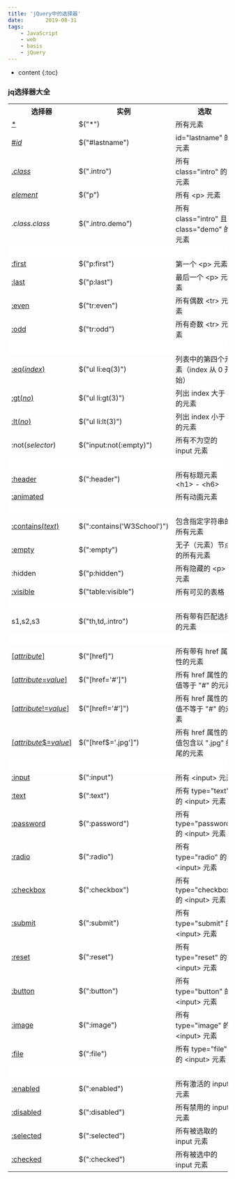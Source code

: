 ```yaml
---
title: 'jQuery中的选择器'
date:       2019-08-31
tags:
	- JavaScript
	- web
	- basis
	- jQuery
---
```







* content
{:toc}






### jq选择器大全

<table class="dataintable">
<tbody><tr>
<th>选择器</th>
<th>实例</th>
<th>选取</th>
</tr>

<tr>
<td><a href="https://www.w3school.com.cn/jquery/selector_all.asp" title="jQuery * 选择器">*</a></td>
<td>$("*")</td>
<td>所有元素</td>
</tr>

<tr>
<td><a href="https://www.w3school.com.cn/jquery/selector_id.asp" title="jQuery # 选择器">#<i>id</i></a></td>
<td>$("#lastname")</td>
<td>id="lastname" 的元素</td>
</tr>

<tr>
<td><a href="https://www.w3school.com.cn/jquery/selector_class.asp" title="jQuery . 选择器">.<i>class</i></a></td>
<td>$(".intro")</td>
<td>所有 class="intro" 的元素</td>
</tr>

<tr>
<td><a href="https://www.w3school.com.cn/jquery/selector_element.asp" title="jQuery element 选择器"><i>element</i></a></td>
<td>$("p")</td>
<td>所有 &lt;p&gt; 元素</td>
</tr>

<tr>
<td>.<i>class</i>.<i>class</i></td>
<td>$(".intro.demo")</td>
<td>所有 class="intro" 且 class="demo" 的元素</td>
</tr>

<tr>
<td style="background-color:#fff;">&nbsp;</td>
<td style="background-color:#fff;">&nbsp;</td>
<td style="background-color:#fff;">&nbsp;</td>
</tr>

<tr>
<td><a href="https://www.w3school.com.cn/jquery/selector_first.asp" title="jQuery :first 选择器">:first</a></td>
<td>$("p:first")</td>
<td>第一个 &lt;p&gt; 元素</td>
</tr>

<tr>
<td><a href="https://www.w3school.com.cn/jquery/selector_last.asp" title="jQuery :last 选择器">:last</a></td>
<td>$("p:last")</td>
<td>最后一个 &lt;p&gt; 元素</td>
</tr>

<tr>
<td><a href="https://www.w3school.com.cn/jquery/selector_even.asp" title="jQuery :even 选择器">:even</a></td>
<td>$("tr:even")</td>
<td>所有偶数 &lt;tr&gt; 元素</td>
</tr>

<tr>
<td><a href="https://www.w3school.com.cn/jquery/selector_odd.asp" title="jQuery :odd 选择器">:odd</a></td>
<td>$("tr:odd")</td>
<td>所有奇数 &lt;tr&gt; 元素</td>
</tr>

<tr>
<td style="background-color:#fff;">&nbsp;</td>
<td style="background-color:#fff;">&nbsp;</td>
<td style="background-color:#fff;">&nbsp;</td>
</tr>

<tr>
<td><a href="https://www.w3school.com.cn/jquery/selector_eq.asp" title="jQuery :eq() 选择器">:eq(<i>index</i>)</a></td>
<td>$("ul li:eq(3)")</td>
<td>列表中的第四个元素（index 从 0 开始）</td>
</tr>

<tr>
<td><a href="https://www.w3school.com.cn/jquery/selector_gt.asp" title="jQuery :gt 选择器">:gt(<i>no</i>)</a></td>
<td>$("ul li:gt(3)")</td>
<td>列出 index 大于 3 的元素</td>
</tr>

<tr>
<td><a href="https://www.w3school.com.cn/jquery/selector_lt.asp" title="jQuery :lt 选择器">:lt(<i>no</i>)</a></td>
<td>$("ul li:lt(3)")</td>
<td>列出 index 小于 3 的元素</td>
</tr>

<tr>
<td>:not(<i>selector</i>)</td>
<td>$("input:not(:empty)")</td>
<td>所有不为空的 input 元素</td>
</tr>

<tr>
<td style="background-color:#fff;">&nbsp;</td>
<td style="background-color:#fff;">&nbsp;</td>
<td style="background-color:#fff;">&nbsp;</td>
</tr>

<tr>
<td><a href="https://www.w3school.com.cn/jquery/selector_header.asp" title="jQuery :header 选择器">:header</a></td>
<td>$(":header")</td>
<td>所有标题元素 &lt;h1&gt; - &lt;h6&gt;</td>
</tr>

<tr>
<td><a href="https://www.w3school.com.cn/jquery/selector_animated.asp" title="jQuery :animated 选择器">:animated</a></td>
<td>&nbsp;</td>
<td>所有动画元素</td>
</tr>

<tr>
<td style="background-color:#fff;">&nbsp;</td>
<td style="background-color:#fff;">&nbsp;</td>
<td style="background-color:#fff;">&nbsp;</td>
</tr>

<tr>
<td><a href="https://www.w3school.com.cn/jquery/selector_contains.asp" title="jQuery :contains 选择器">:contains(<i>text</i>)</a></td>
<td>$(":contains('W3School')")</td>
<td>包含指定字符串的所有元素</td>
</tr>

<tr>
<td><a href="https://www.w3school.com.cn/jquery/selector_empty.asp" title="jQuery :empty 选择器">:empty</a></td>
<td>$(":empty")</td>
<td>无子（元素）节点的所有元素</td>
</tr>

<tr>
<td>:hidden</td>
<td>$("p:hidden")</td>
<td>所有隐藏的 &lt;p&gt; 元素</td>
</tr>

<tr>
<td><a href="https://www.w3school.com.cn/jquery/selector_visible.asp" title="jQuery :visible 选择器">:visible</a></td>
<td>$("table:visible")</td>
<td>所有可见的表格</td>
</tr>

<tr>
<td style="background-color:#fff;">&nbsp;</td>
<td style="background-color:#fff;">&nbsp;</td>
<td style="background-color:#fff;">&nbsp;</td>
</tr>

<tr>
<td>s1,s2,s3</td>
<td>$("th,td,.intro")</td>
<td>所有带有匹配选择的元素</td>
</tr>

<tr>
<td style="background-color:#fff;">&nbsp;</td>
<td style="background-color:#fff;">&nbsp;</td>
<td style="background-color:#fff;">&nbsp;</td>
</tr>

<tr>
<td><a href="https://www.w3school.com.cn/jquery/selector_attribute.asp" title="jQuery [attribute] 选择器">[<i>attribute</i>]</a></td>
<td>$("[href]")</td>
<td>所有带有 href 属性的元素</td>
</tr>

<tr>
<td><a href="https://www.w3school.com.cn/jquery/selector_attribute_equal_value.asp" title="jQuery [attribute=value] 选择器">[<i>attribute</i>=<i>value</i>]</a></td>
<td>$("[href='#']")</td>
<td>所有 href 属性的值等于 "#" 的元素</td>
</tr>

<tr>
<td><a href="https://www.w3school.com.cn/jquery/selector_attribute_notequal_value.asp" title="jQuery [attribute!=value] 选择器">[<i>attribute</i>!=<i>value</i>]</a></td>
<td>$("[href!='#']")</td>
<td>所有 href 属性的值不等于 "#" 的元素</td>
</tr>

<tr>
<td><a href="https://www.w3school.com.cn/jquery/selector_attribute_end_value.asp" title="jQuery [attribute$=value] 选择器">[<i>attribute</i>$=<i>value</i>]</a></td>
<td>$("[href$='.jpg']")</td>
<td>所有 href 属性的值包含以 ".jpg" 结尾的元素</td>
</tr>

<tr>
<td style="background-color:#fff;">&nbsp;</td>
<td style="background-color:#fff;">&nbsp;</td>
<td style="background-color:#fff;">&nbsp;</td>
</tr>

<tr>
<td><a href="https://www.w3school.com.cn/jquery/selector_input.asp" title="jQuery :input 选择器">:input</a></td>
<td>$(":input")</td>
<td>所有 &lt;input&gt; 元素</td>
</tr>

<tr>
<td><a href="https://www.w3school.com.cn/jquery/selector_input_text.asp" title="jQuery :text 选择器">:text</a></td>
<td>$(":text")</td>
<td>所有 type="text" 的 &lt;input&gt; 元素</td>
</tr>

<tr>
<td><a href="https://www.w3school.com.cn/jquery/selector_input_password.asp" title="jQuery :password 选择器">:password</a></td>
<td>$(":password")</td>
<td>所有 type="password" 的 &lt;input&gt; 元素</td>
</tr>

<tr>
<td><a href="https://www.w3school.com.cn/jquery/selector_input_radio.asp" title="jQuery :radio 选择器">:radio</a></td>
<td>$(":radio")</td>
<td>所有 type="radio" 的 &lt;input&gt; 元素</td>
</tr>

<tr>
<td><a href="https://www.w3school.com.cn/jquery/selector_input_checkbox.asp" title="jQuery :checkbox 选择器">:checkbox</a></td>
<td>$(":checkbox")</td>
<td>所有 type="checkbox" 的 &lt;input&gt; 元素</td>
</tr>

<tr>
<td><a href="https://www.w3school.com.cn/jquery/selector_input_submit.asp" title="jQuery :submit 选择器">:submit</a></td>
<td>$(":submit")</td>
<td>所有 type="submit" 的 &lt;input&gt; 元素</td>
</tr>

<tr>
<td><a href="https://www.w3school.com.cn/jquery/selector_input_reset.asp" title="jQuery :reset 选择器">:reset</a></td>
<td>$(":reset")</td>
<td>所有 type="reset" 的 &lt;input&gt; 元素</td>
</tr>

<tr>
<td><a href="https://www.w3school.com.cn/jquery/selector_input_button.asp" title="jQuery :button 选择器">:button</a></td>
<td>$(":button")</td>
<td>所有 type="button" 的 &lt;input&gt; 元素</td>
</tr>

<tr>
<td><a href="https://www.w3school.com.cn/jquery/selector_input_image.asp" title="jQuery :image 选择器">:image</a></td>
<td>$(":image")</td>
<td>所有 type="image" 的 &lt;input&gt; 元素</td>
</tr>

<tr>
<td><a href="https://www.w3school.com.cn/jquery/selector_input_file.asp" title="jQuery :file 选择器">:file</a></td>
<td>$(":file")</td>
<td>所有 type="file" 的 &lt;input&gt; 元素</td>
</tr>

<tr>
<td style="background-color:#fff;">&nbsp;</td>
<td style="background-color:#fff;">&nbsp;</td>
<td style="background-color:#fff;">&nbsp;</td>
</tr>

<tr>
<td><a href="https://www.w3school.com.cn/jquery/selector_input_enabled.asp" title="jQuery :enabled 选择器">:enabled</a></td>
<td>$(":enabled")</td>
<td>所有激活的 input 元素</td>
</tr>

<tr>
<td><a href="https://www.w3school.com.cn/jquery/selector_input_disabled.asp" title="jQuery :disabled 选择器">:disabled</a></td>
<td>$(":disabled")</td>
<td>所有禁用的 input 元素</td>
</tr>

<tr>
<td><a href="https://www.w3school.com.cn/jquery/selector_input_selected.asp" title="jQuery :selected 选择器">:selected</a></td>
<td>$(":selected")</td>
<td>所有被选取的 input 元素</td>
</tr>

<tr>
<td><a href="https://www.w3school.com.cn/jquery/selector_input_checked.asp" title="jQuery :checked 选择器">:checked</a></td>
<td>$(":checked")</td>
<td>所有被选中的 input 元素</td>
</tr>
</tbody></table>